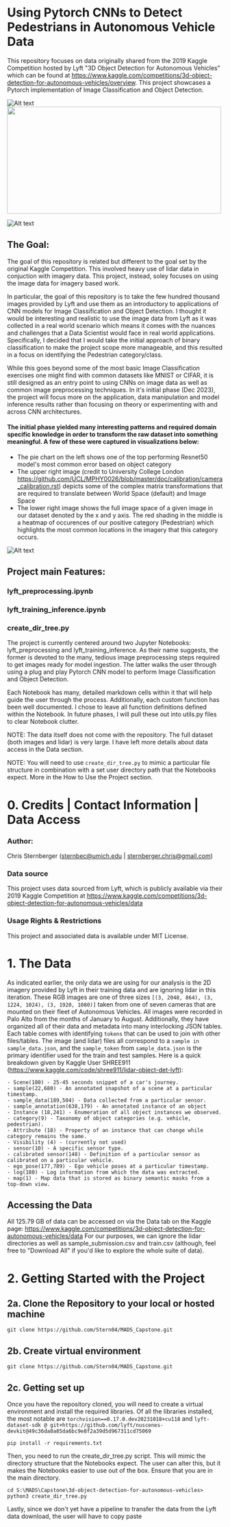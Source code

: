 # Using Pytorch CNNs to Detect Pedestrians in Autonomous Vehicle Data
This repository focuses on data originally shared from the 2019 Kaggle Competition hosted by Lyft "3D Object Detection for Autonomous Vehicles" which can be found at https://www.kaggle.com/competitions/3d-object-detection-for-autonomous-vehicles/overview. This project showcases a Pytorch implementation of Image Classification and Object Detection.

![Alt text](blog_images/neuscenes.PNG)
<img src="blog_images/merged_pic.PNG" width="500" height="250">

![Alt text](blog_images/false_negative_cars.jpeg)
## The Goal:

The goal of this repository is related but different to the goal set by the original Kaggle Competition. This involved heavy use of lidar data in conjuction with imagery data. This project, instead, soley focuses on using the image data for imagery based work.

In particular, the goal of this repository is to take the few hundred thousand images provided by Lyft and use them as an introductory to applications of CNN models for Image Classification and Object Detection. I thought it would be interesting and realistic to use the image data from Lyft as it was collected in a real world scenario which means it comes with the nuances and challenges that a Data Scientist would face in real world applications. Specifically, I decided that I would take the initial approach of binary classification to make the project scope more manageable, and this resulted in a focus on identifying the Pedestrian category/class. 

While this goes beyond some of the most basic Image Classification exercises one might find with common datasets like MNIST or CIFAR, it is still designed as an entry point to using CNNs on image data as well as common image preprocessing techniques. In it's initial phase (Dec 2023), the project will focus more on the application, data manipulation and model inference results rather than focusing on theory or experimenting with and across CNN architectures.

#### The initial phase yielded many interesting patterns and required domain specific knowledge in order to transform the raw dataset into something meaningful. A few of these were captured in visualizations below:
- The pie chart on the left shows one of the top performing Resnet50 model's most common error based on object category
- The upper right image (credit to University College London https://github.com/UCL/MPHY0026/blob/master/doc/calibration/camera_calibration.rst) depicts some of the complex matrix transformations that are required to translate between World Space (default) and Image Space
- The lower right image shows the full image space of a given image in our dataset denoted by the x and y axis. The red shading in the middle is a heatmap of occurences of our positive category (Pedestrian) which highlights the most common locations in the imagery that this category occurs.

![Alt text](blog_images/merged_pic.PNG)

## Project main Features:
### lyft_preprocessing.ipynb
### lyft_training_inference.ipynb
### create_dir_tree.py

The project is currently centered around two Jupyter Notebooks: lyft_preprocessing and lyft_training_inference. As their name suggests, the former is devoted to the many, tedious image preprocessing steps required to get images ready for model ingestion. The latter walks the user through using a plug and play Pytorch CNN model to perform Image Classification and Object Detection.

Each Notebook has many, detailed markdown cells within it that will help guide the user through the process. Additionally, each custom function has been well documented. I chose to leave all function definitions defined within the Notebook. In future phases, I will pull these out into utils.py files to clear Notebook clutter.

NOTE: The data itself does not come with the repository. The full dataset (both images and lidar) is very large. I have left more details about data access in the Data section.

NOTE: You will need to use `create_dir_tree.py` to mimic a particular file structure in combination with a set user directory path that the Notebooks expect. More in the How to Use the Project section.

# 0. Credits | Contact Information | Data Access
### Author: 
Chris Sternberger (sternbec@umich.edu | sternberger.chris@gmail.com)
### Data source
This project uses data sourced from Lyft, which is publicly available via their 2019 Kaggle Competition at https://www.kaggle.com/competitions/3d-object-detection-for-autonomous-vehicles/data
### Usage Rights & Restrictions
This project and associated data is available under MIT License.

# 1. The Data
As indicated earlier, the only data we are using for our analysis is the 2D imagery provided by Lyft in their training data and are ignoring lidar in this iteration. These RGB images are one of three sizes `[(3, 2048, 864), (3, 1224, 1024), (3, 1920, 1080)]` taken from one of seven cameras that are mounted on their fleet of Autonomous Vehicles. All images were recorded in Palo Alto from the months of January to August. Additionally, they have organized all of their data and metadata into many interlocking JSON tables. Each table comes with identifying `tokens` that can be used to join with other files/tables. The image (and lidar) files all correspond to a `sample in sample_data.json`, and the `sample_token` from `sample_data.json` is the primary identifier used for the train and test samples. Here is a quick breakdown given by Kaggle User SHREE911 (https://www.kaggle.com/code/shree911/lidar-object-det-lyft):

    - Scene(180) - 25-45 seconds snippet of a car's journey.
    - sample(22,680) - An annotated snapshot of a scene at a particular timestamp.
    - sample_data(189,504) - Data collected from a particular sensor.
    - sample_annotation(638,179) - An annotated instance of an object 
    - Instance (18,241) - Enumeration of all object instances we observed.
    - category(9) - Taxonomy of object categories (e.g. vehicle, pedestrian).
    - Attribute (18) - Property of an instance that can change while category remains the same.
    - Visibility (4) - (currently not used)
    - sensor(10) - A specific sensor type.
    - calibrated sensor(148) - Definition of a particular sensor as calibrated on a particular vehicle.
    - ego_pose(177,789) - Ego vehicle poses at a particular timestamp.
    - log(180) - Log information from which the data was extracted.
    - map(1) - Map data that is stored as binary semantic masks from a top-down view.

## Accessing the Data
All 125.79 GB of data can be accessed on via the Data tab on the Kaggle page: https://www.kaggle.com/competitions/3d-object-detection-for-autonomous-vehicles/data
For our purposes, we can ignore the lidar directories as well as sample_submission.csv and train.csv (although, feel free to "Download All" if you'd like to explore the whole suite of data).


# 2. Getting Started with the Project
## 2a. Clone the Repository to your local or hosted machine
```
git clone https://github.com/Stern04/MADS_Capstone.git
```
## 2b. Create virtual environment
```
git clone https://github.com/Stern04/MADS_Capstone.git
```
## 2c. Getting set up
Once you have the repository cloned, you will need to create a virtual environment and install the required libraries. Of all the libraries installed, the most notable are `torchvision==0.17.0.dev20231018+cu118` and `lyft-dataset-sdk @ git+https://github.com/lyft/nuscenes-devkit@49c36da0a85da6bc9e8f2a39d5d967311cd75069`
```
pip install -r requirements.txt
```
Then, you need to run the create_dir_tree.py script. This will mimic the directory structure that the Notebooks expect. The user can alter this, but it makes the Notebooks easier to use out of the box.
Ensure that you are in the main directory.
```
cd S:\MADS\Capstone\3d-object-detection-for-autonomous-vehicles>
python3 create_dir_tree.py
```
Lastly, since we don't yet have a pipeline to transfer the data from the Lyft data download, the user will have to copy paste 





